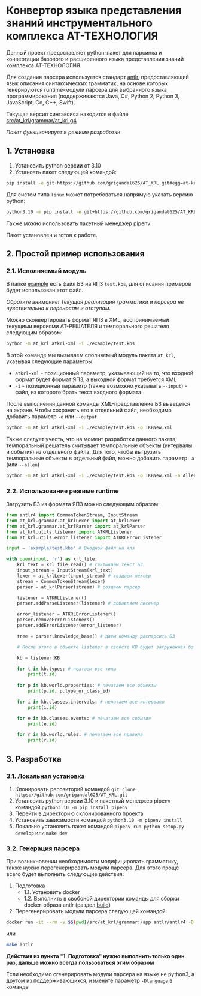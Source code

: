# Конвертор языка представления знаний инструментального комплекса АТ-ТЕХНОЛОГИЯ

Данный проект предоставляет python-пакет для парсинка и конвертации базового и расширенного языка представления знаний комплекса АТ-ТЕХНОЛОГИЯ. 

Для создания парсера используется стандарт [antlr](https://www.antlr.org/), предоставляющий язык описания синтаксических грамматик, на основе которых генерируются runtime-модули парсера для выбранного языка программирования (поддерживаются Java, C#, Python 2, Python 3, JavaScript, Go, C++, Swift).

Текущая версия синтаксиса находится в файле [src/at_krl/grammar/at_krl.g4](./src/at_krl/grammar/at_krl.g4)

*Пакет функционирует в режиме разработки*

## 1. Установка

1. Установить python версии от 3.10
2. Установть пакет следующей командой:

```bash
pip install -e git+https://github.com/grigandal625/AT_KRL.git#egg=at-krl
```

Для систем типа `linux` может потребоваться напрямую указать версию python:

```bash
python3.10 -m pip install -e git+https://github.com/grigandal625/AT_KRL.git#egg=at-krl
```

Также можно использовать пакетный менеджер pipenv

Пакет установлен и готов к работе.

## 2. Простой пример использования

### 2.1. Исполняемый модуль

В папке [example](./example/) есть файл БЗ на ЯПЗ `test.kbs`, для описания примеров будет использован этот файл.

*Обратите внимание! Текущая реализация грамматики и парсера не чувствительна к переносам и отступам.*

Можно сконвертировать формат ЯПЗ в XML, воспринимаемый текущими версиями АТ-РЕШАТЕЛЯ и темпорального решателя следующим образом:

```bash
python -m at_krl atkrl-xml -i ./example/test.kbs
```

В этой команде мы вызываем сполняемый модуль пакета `at_krl`, указывая следующие параметры:

- `atkrl-xml` - позиционный параметр, указывающий на то, что входной формат будет формат ЯПЗ, а выходной формат требуется XML
- `-i` - позиционный параметр (также возможно указывать `--input`) - файл, из которого брать текст входного формата

После выполнения данной команды XML-представление БЗ выведется на экране. Чтобы сохранить его в отдельный файл, необходимо добавить параметр `-o` или `--output`.

```bash
python -m at_krl atkrl-xml -i ./example/test.kbs -o TKBNew.xml
```

Также следует учесть, что на момент разработки данного пакета, темпоральный решатель считывает темпоральные объекты (интервалы и события) из отдельного файла. Для того, чтобы выгрузить темпоральные объекты в отдельный файл, можно добавить параметр `-a` (или `--allen`)

```bash
python -m at_krl atkrl-xml -i ./example/test.kbs -o TKBNew.xml -a Allen2.xml
```

### 2.2. Использование режиме runtime

Загрузить БЗ из формата ЯПЗ можно следующим образом:

```python
from antlr4 import CommonTokenStream, InputStream
from at_krl.grammar.at_krlLexer import at_krlLexer
from at_krl.grammar.at_krlParser import at_krlParser
from at_krl.utils.listener import ATKRLListener
from at_krl.utils.error_listener import ATKRLErrorListener

input = 'example/test.kbs' # Входной файл на япз

with open(input, 'r') as krl_file:
    krl_text = krl_file.read() # считываем текст БЗ
    input_stream = InputStream(krl_text)
    lexer = at_krlLexer(input_stream) # создаем лексер
    stream = CommonTokenStream(lexer)
    parser = at_krlParser(stream) # создаем парсер

    listener = ATKRLListener()
    parser.addParseListener(listener) # добавляем лисенер

    error_listener = ATKRLErrorListener()
    parser.removeErrorListeners()
    parser.addErrorListener(error_listener)

    tree = parser.knowledge_base() # даем команду распарсить БЗ

    # После этого в объекте listener в свойсте KB будет загруженная бз

    kb = listener.KB

    for t in kb.types: # пеатаем все типы
        print(t.id)
    
    for p in kb.world.properties: # печатаем все объекты
        print(p.id, p.type_or_class_id)

    for i in kb.classes.intervals: # печатаем все интервалы
        print(i.id)

    for e in kb.classes.events: # печатаем все события
        print(e.id)

    for r in kb.world.rules: # печатаем все правила
        print(r.id)
```

## 3. Разработка

### 3.1. Локальная установка

1. Клонировать репозиторий командой `git clone https://github.com/grigandal625/AT_KRL.git`
2. Установить python версии 3.10 и пакетный менеджер pipenv командой `python3.10 -m pip install pipenv`
3. Перейти в директорию склонированного проекта
4. Установить зависимости командой `python3.10 -m pipenv install`
5. Локально установить пакет командой `pipenv run python setup.py develop` или `make dev` 

### 3.2. Генерация парсера

При возникновении необходимости модифицировать грамматику, также нужно перегенерировать модули парсера. Для этого проще всего будет выполнить следующие действия:

1. Подготовка
    - 1.1. Установить docker
    - 1.2. Выполнить в свобоной директории команды для сборки docker-образа antlr (раздел [build](https://github.com/antlr/antlr4/tree/dev/docker#build))
2. Перегенерировать модули парсера следующей командой:

```bash
docker run -it --rm -v $$(pwd)/src/at_krl/grammar:/app antlr/antlr4 -Dlanguage=Python3 /app/at_krl.g4
```

или 

```bash
make antlr
```

**Действия из пункта "1. Подготовка" нужно выполнить только один раз, дальше можно всегда пользоваться этим образом**

Если необходимо сгенерировать модули парсера на языке не python3, а другом из поддерживающихся, измените параметр `-Dlanguage` в команде
